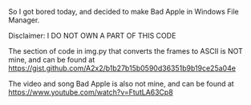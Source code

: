 So I got bored today, and decided to make Bad Apple in Windows File Manager.

Disclaimer: I DO NOT OWN A PART OF THIS CODE

The section of code in img.py that converts the frames to ASCII is NOT mine, and can be found at https://gist.github.com/A2x2/b1b27b15b0590d36351b9b19ce25a04e

The video and song Bad Apple is also not mine, and can be found at https://www.youtube.com/watch?v=FtutLA63Cp8